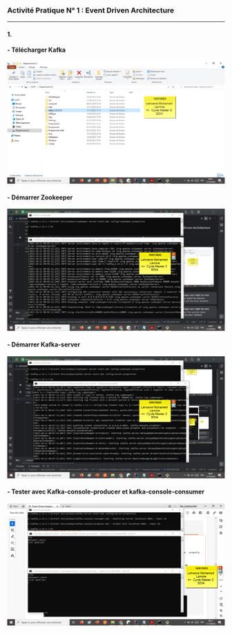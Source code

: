 <h3>Activité Pratique N° 1 : Event Driven Architecture</h3>
<hr/>
<h4>1.</h4>
<h4>- Télécharger Kafka</h4>
<img src="./IMG/img01.png" />
<h4>- Démarrer Zookeeper</h4>
<img src="./IMG/img02.png" />
<h4>- Démarrer Kafka-server</h4>
<img src="./IMG/img03.png" />
<h4>- Tester avec Kafka-console-producer et kafka-console-consumer</h4>
<img src="./IMG/img04.png" />